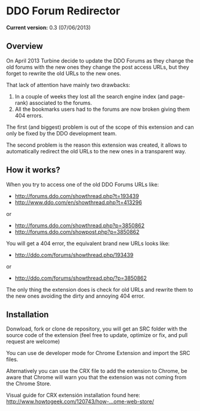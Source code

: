 DDO Forum Redirector
====================

**Current version:** 0.3 (07/06/2013)

Overview
--------

On April 2013 Turbine decide to update the DDO Forums as they change the old forums with the new ones they change the post access URLs, but they forget to rewrite the old URLs to the new ones.

That lack of attention have mainly two drawbacks:

1. In a couple of weeks they lost all the search engine index (and page-rank) associated to the forums.
2. All the bookmarks users had to the forums are now broken giving them 404 errors.

The first (and biggest) problem is out of the scope of this extension and can only be fixed by the DDO development team.

The second problem is the reason this extension was created, it allows to automatically redirect the old URLs to the new ones in a transparent way.

How it works?
-------------

When you try to access one of the old DDO Forums URLs like:

- http://forums.ddo.com/showthread.php?t=193439
- http://www.ddo.com/en/showthread.php?t=413296

or

- http://forums.ddo.com/showthread.php?p=3850862
- http://forums.ddo.com/showpost.php?p=3850862

You will get a 404 error, the equivalent brand new URLs looks like:

- http://ddo.com/forums/showthread.php/193439

or

- http://ddo.com/forums/showthread.php/?p=3850862

The only thing the extension does is check for old URLs and rewrite them to the new ones avoiding the dirty and annoying 404 error.

Installation
-----------

Donwload, fork or clone de repository, you will get an SRC folder with the source code of the extension (feel free to update, optimize or fix, and pull request are welcome)

You can use de developer mode for Chrome Extension and import the SRC files.

Alternatively you can use the CRX file to add the extension to Chrome, be aware that Chrome will warn you that the extension was not coming from the Chrome Store.

Visual guide for CRX extensión installation found here: http://www.howtogeek.com/120743/how-...ome-web-store/